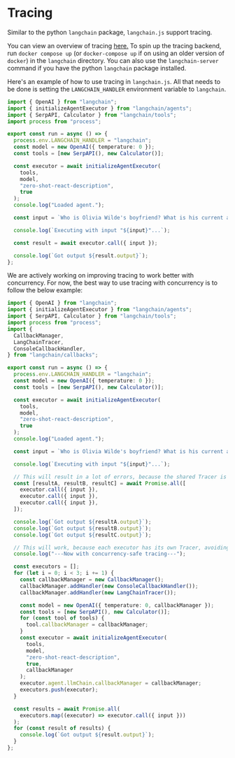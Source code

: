 # Tracing

Similar to the python `langchain` package, `langchain.js` support tracing.

You can view an overview of tracing [here.](https://langchain.readthedocs.io/en/latest/tracing.html)
To spin up the tracing backend, run `docker compose up` (or `docker-compose up` if on using an older version of `docker`) in the `langchain` directory.
You can also use the `langchain-server` command if you have the python `langchain` package installed.

Here's an example of how to use tracing in `langchain.js`. All that needs to be done is setting the `LANGCHAIN_HANDLER` environment variable to `langchain`.

```typescript
import { OpenAI } from "langchain";
import { initializeAgentExecutor } from "langchain/agents";
import { SerpAPI, Calculator } from "langchain/tools";
import process from "process";

export const run = async () => {
  process.env.LANGCHAIN_HANDLER = "langchain";
  const model = new OpenAI({ temperature: 0 });
  const tools = [new SerpAPI(), new Calculator()];

  const executor = await initializeAgentExecutor(
    tools,
    model,
    "zero-shot-react-description",
    true
  );
  console.log("Loaded agent.");

  const input = `Who is Olivia Wilde's boyfriend? What is his current age raised to the 0.23 power?`;

  console.log(`Executing with input "${input}"...`);

  const result = await executor.call({ input });

  console.log(`Got output ${result.output}`);
};
```

We are actively working on improving tracing to work better with concurrency. For now, the best way to use tracing with concurrency is to follow the below example:

```typescript
import { OpenAI } from "langchain";
import { initializeAgentExecutor } from "langchain/agents";
import { SerpAPI, Calculator } from "langchain/tools";
import process from "process";
import {
  CallbackManager,
  LangChainTracer,
  ConsoleCallbackHandler,
} from "langchain/callbacks";

export const run = async () => {
  process.env.LANGCHAIN_HANDLER = "langchain";
  const model = new OpenAI({ temperature: 0 });
  const tools = [new SerpAPI(), new Calculator()];

  const executor = await initializeAgentExecutor(
    tools,
    model,
    "zero-shot-react-description",
    true
  );
  console.log("Loaded agent.");

  const input = `Who is Olivia Wilde's boyfriend? What is his current age raised to the 0.23 power?`;

  console.log(`Executing with input "${input}"...`);

  // This will result in a lot of errors, because the shared Tracer is not concurrency-safe.
  const [resultA, resultB, resultC] = await Promise.all([
    executor.call({ input }),
    executor.call({ input }),
    executor.call({ input }),
  ]);

  console.log(`Got output ${resultA.output}`);
  console.log(`Got output ${resultB.output}`);
  console.log(`Got output ${resultC.output}`);

  // This will work, because each executor has its own Tracer, avoiding concurrency issues.
  console.log("---Now with concurrency-safe tracing---");

  const executors = [];
  for (let i = 0; i < 3; i += 1) {
    const callbackManager = new CallbackManager();
    callbackManager.addHandler(new ConsoleCallbackHandler());
    callbackManager.addHandler(new LangChainTracer());

    const model = new OpenAI({ temperature: 0, callbackManager });
    const tools = [new SerpAPI(), new Calculator()];
    for (const tool of tools) {
      tool.callbackManager = callbackManager;
    }
    const executor = await initializeAgentExecutor(
      tools,
      model,
      "zero-shot-react-description",
      true,
      callbackManager
    );
    executor.agent.llmChain.callbackManager = callbackManager;
    executors.push(executor);
  }

  const results = await Promise.all(
    executors.map((executor) => executor.call({ input }))
  );
  for (const result of results) {
    console.log(`Got output ${result.output}`);
  }
};
```
